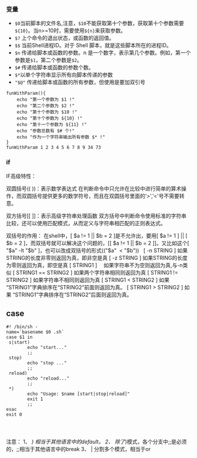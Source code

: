 
### 变量
- `$0`当前脚本的文件名,注意，`$10`不能获取第十个参数，获取第十个参数需要`${10}`。当n>=10时，需要使用`${n}`来获取参数。
- `$?` 上个命令的退出状态，或函数的返回值。
- `$$` 当前Shell进程ID。对于 Shell 脚本，就是这些脚本所在的进程ID。
- `$n` 传递给脚本或函数的参数。n 是一个数字，表示第几个参数。例如，第一个参数是`$1`，第二个参数是`$2`。
- `$#` 传递给脚本或函数的参数个数。
- `$*`以单个字符串显示所有向脚本传递的参数
- `"$@"` 传递给脚本或函数的所有参数，但使用是要加双引号

```shell
funWithParam(){  
    echo "第一个参数为 $1 !"  
    echo "第二个参数为 $2 !"  
    echo "第十个参数为 $10 !"  
    echo "第十个参数为 ${10} !"  
    echo "第十一个参数为 ${11} !"  
    echo "参数总数有 $# 个!"  
    echo "作为一个字符串输出所有参数 $* !"  
}  
funWithParam 1 2 3 4 5 6 7 8 9 34 73
```

### if
IF高级特性：

双圆括号(( ))：表示数学表达式
在判断命令中只允许在比较中进行简单的算术操作，而双圆括号提供更多的数学符号，而且在双圆括号里面的'>','<'号不需要转意。

双方括号[[ ]]：表示高级字符串处理函数
双方括号中判断命令使用标准的字符串比较，还可以使用匹配模式，从而定义与字符串相匹配的正则表达式。

双括号的作用：
在shell中，[ $a != 1 || $b = 2 ]是不允许出，要用[ $a != 1 ] || [ $b = 2 ]，而双括号就可以解决这个问题的，[[ $a != 1 || $b = 2 ]]。又比如这个[ "$a" -lt "$b" ]，也可以改成双括号的形式(("$a"
 < "$b"))
 
[ -n STRING ] 如果STRING的长度非零则返回为真，即非空是真
[ -z STRING ] 如果STRING的长度为零则返回为真，即空是真
[ STRING1 ]　 如果字符串不为空则返回为真,与-n类似
[ STRING1 == STRING2 ] 如果两个字符串相同则返回为真
[ STRING1 != STRING2 ] 如果字符串不相同则返回为真
[ STRING1 < STRING2 ] 如果 “STRING1”字典排序在“STRING2”前面则返回为真。
[ STRING1 > STRING2 ] 如果 “STRING1”字典排序在“STRING2”后面则返回为真。

## case

```shell
#! /bin/sh -
name=`basename $0 .sh`
case $1 in
 s|start)
        echo "start..."
        ;;
 stop)
        echo "stop ..."
        ;;
 reload)
        echo "reload..."
        ;;
 *)
        echo "Usage: $name [start|stop|reload]"
        exit 1
        ;;
esac
exit 0




```

注意：
1、 *) 相当于其他语言中的default。
2、 除了*)模式，各个分支中;;是必须的，;;相当于其他语言中的break
3、 | 分割多个模式，相当于or